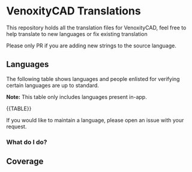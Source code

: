 # VenoxityCAD Translations

This repository holds all the translation files for VenoxityCAD, feel free to help translate to new languages or fix existing translation

Please only PR if you are adding new strings to the source language.

## Languages

The following table shows languages and people enlisted for verifying certain languages are up to standard.

**Note:** This table only includes languages present in-app.

{{TABLE}}

If you would like to maintain a language, please open an issue with your request.

### What do I do?

## Coverage
